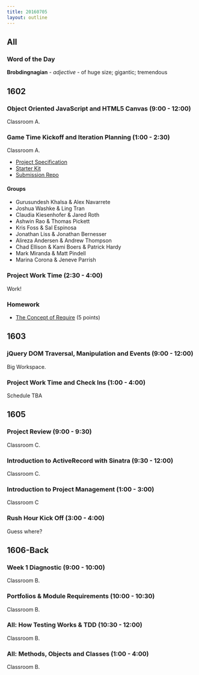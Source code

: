```yaml
---
title: 20160705
layout: outline
---
```


## All

### Word of the Day

**Brobdingnagian** - _adjective_ - of huge size; gigantic; tremendous


## 1602

### Object Oriented JavaScript and HTML5 Canvas (9:00 - 12:00)

Classroom A.

### Game Time Kickoff and Iteration Planning (1:00 - 2:30)

Classroom A.

- [Project Specification](https://github.com/turingschool/lesson_plans/blob/master/ruby_04-apis_and_scalability/gametime_project.markdown)
- [Starter Kit](https://github.com/turingschool-examples/game-time-starter-kit)
- [Submission Repo]()

#### Groups

* Gurusundesh Khalsa & Alex Navarrete
* Joshua Washke & Ling Tran
* Claudia Kiesenhofer & Jared Roth
* Ashwin Rao & Thomas Pickett
* Kris Foss & Sal Espinosa
* Jonathan Liss & Jonathan Bernesser
* Alireza Andersen & Andrew Thompson
* Chad Ellison & Kami Boers & Patrick Hardy
* Mark Miranda & Matt Pindell
* Marina Corona & Jeneve Parrish

### Project Work Time (2:30 - 4:00)

Work!

### Homework

- [The Concept of Require](https://gist.github.com/rrgayhart/ecfef18b681d0dca6ec2929c71e7c505) (5 points)


## 1603

### jQuery DOM Traversal, Manipulation and Events (9:00 - 12:00)

Big Workspace.

### Project Work Time and Check Ins (1:00 - 4:00)

Schedule TBA


## 1605

### Project Review (9:00 - 9:30)

Classroom C.

### Introduction to ActiveRecord with Sinatra (9:30 - 12:00)

Classroom C.

### Introduction to Project Management (1:00 - 3:00)

Classroom C

### Rush Hour Kick Off (3:00 - 4:00)

Guess where?


## 1606-Back

### Week 1 Diagnostic (9:00 - 10:00)

Classroom B.

### Portfolios & Module Requirements (10:00 - 10:30)

Classroom B.

### All: How Testing Works & TDD (10:30 - 12:00)

Classroom B.

### All: Methods, Objects and Classes (1:00 - 4:00)

Classroom B.
